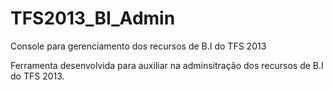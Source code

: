 # TFS2013_BI_Admin
Console para gerenciamento dos recursos de B.I do TFS 2013

Ferramenta desenvolvida para auxiliar na adminsitração dos recursos de B.I do TFS 2013.
